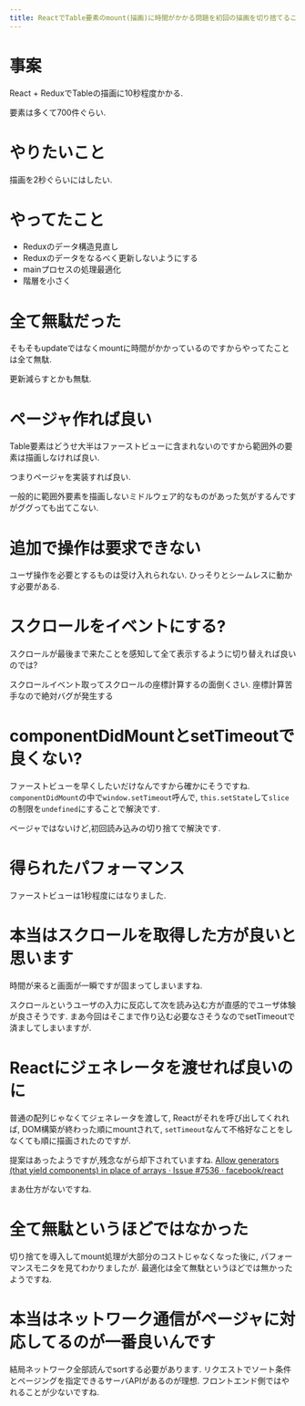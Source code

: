 ```yaml
---
title: ReactでTable要素のmount(描画)に時間がかかる問題を初回の描画を切り捨てることで解決しました
---
```


# 事案

React + ReduxでTableの描画に10秒程度かかる.

要素は多くて700件ぐらい.

# やりたいこと

描画を2秒ぐらいにはしたい.

# やってたこと

* Reduxのデータ構造見直し
* Reduxのデータをなるべく更新しないようにする
* mainプロセスの処理最適化
* 階層を小さく

# 全て無駄だった

そもそもupdateではなくmountに時間がかかっているのですからやってたことは全て無駄.

更新減らすとかも無駄.

# ページャ作れば良い

Table要素はどうせ大半はファーストビューに含まれないのですから範囲外の要素は描画しなければ良い.

つまりページャを実装すれば良い.

一般的に範囲外要素を描画しないミドルウェア的なものがあった気がするんですがググっても出てこない.

# 追加で操作は要求できない

ユーザ操作を必要とするものは受け入れられない.
ひっそりとシームレスに動かす必要がある.

# スクロールをイベントにする?

スクロールが最後まで来たことを感知して全て表示するように切り替えれば良いのでは?

スクロールイベント取ってスクロールの座標計算するの面倒くさい.
座標計算苦手なので絶対バグが発生する

# componentDidMountとsetTimeoutで良くない?

ファーストビューを早くしたいだけなんですから確かにそうですね.
`componentDidMount`の中で`window.setTimeout`呼んで,
`this.setState`して`slice`の制限を`undefined`にすることで解決です.

ページャではないけど,初回読み込みの切り捨てで解決です.

# 得られたパフォーマンス

ファーストビューは1秒程度にはなりました.

# 本当はスクロールを取得した方が良いと思います

時間が来ると画面が一瞬ですが固まってしまいますね.

スクロールというユーザの入力に反応して次を読み込む方が直感的でユーザ体験が良さそうです.
まあ今回はそこまで作り込む必要なさそうなのでsetTimeoutで済ましてしまいますが.

# Reactにジェネレータを渡せれば良いのに

普通の配列じゃなくてジェネレータを渡して,
Reactがそれを呼び出してくれれば,
DOM構築が終わった順にmountされて,
`setTimeout`なんて不格好なことをしなくても順に描画されたのですが.

提案はあったようですが,残念ながら却下されていますね.
[Allow generators (that yield components) in place of arrays · Issue #7536 · facebook/react](https://github.com/facebook/react/issues/7536)

まあ仕方がないですね.

# 全て無駄というほどではなかった

切り捨てを導入してmount処理が大部分のコストじゃなくなった後に,
パフォーマンスモニタを見てわかりましたが.
最適化は全て無駄というほどでは無かったようですね.

# 本当はネットワーク通信がページャに対応してるのが一番良いんです

結局ネットワーク全部読んでsortする必要があります.
リクエストでソート条件とページングを指定できるサーバAPIがあるのが理想.
フロントエンド側ではやれることが少ないですね.
